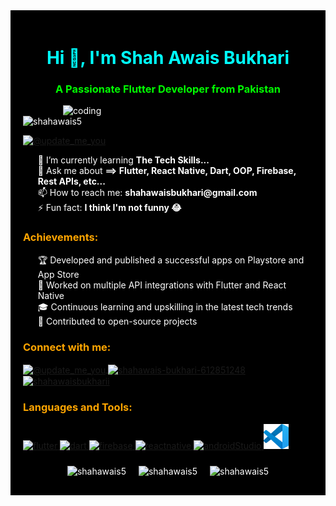 <div style="background-color: #000000; padding: 20px; color: white;">
  <h1 align="center" style="color: #00FFFF;">Hi 👋, I'm Shah Awais Bukhari</h1>
  <h3 align="center" style="color: #00FF00;">A Passionate Flutter Developer from Pakistan</h3>
  
  <img align="right" alt="coding" width="400" src="https://cdn.dribbble.com/users/1019864/screenshots/3079099/codeloop.gif">

  <p align="left">
    <img src="https://komarev.com/ghpvc/?username=shahawais5&label=Profile%20views&color=0e75b6&style=flat" alt="shahawais5" />
  </p>

  <p align="left">
    <a href="https://twitter.com/@update_me_you" target="blank">
      <img src="https://img.shields.io/twitter/follow/@update_me_you?logo=twitter&style=for-the-badge" alt="@update_me_you" />
    </a>
  </p>

  <ul style="list-style-type: none;">
    <li>🌱 I’m currently learning <strong>The Tech Skills...</strong></li>
    <li>💬 Ask me about <strong>==> Flutter, React Native, Dart, OOP, Firebase, Rest APIs, etc...</strong></li>
    <li>📫 How to reach me: <strong>shahawaisbukhari@gmail.com</strong></li>
    <li>⚡ Fun fact: <strong>I think I'm not funny 😂</strong></li>
  </ul>

  <h3 align="left" style="color: #FFA500;">Achievements:</h3>
  <ul style="list-style-type: none;">
    <li>🏆 Developed and published a successful apps on Playstore and App Store</li>
    <li>💼 Worked on multiple API integrations with Flutter and React Native</li>
    <li>🎓 Continuous learning and upskilling in the latest tech trends</li>
    <li>🚀 Contributed to open-source projects</li>
  </ul>

  <h3 align="left" style="color: #FFA500;">Connect with me:</h3>
  <p align="left">
    <a href="https://twitter.com/@update_me_you" target="blank">
      <img align="center" src="https://raw.githubusercontent.com/rahuldkjain/github-profile-readme-generator/master/src/images/icons/Social/twitter.svg" alt="@update_me_you" height="30" width="40" />
    </a>
    <a href="https://www.linkedin.com/in/shah-awais-bukhari-612851248" target="blank">
      <img align="center" src="https://raw.githubusercontent.com/rahuldkjain/github-profile-readme-generator/master/src/images/icons/Social/linked-in-alt.svg" alt="shahawais-bukhari-612851248" height="30" width="40" />
    </a>
    <a href="https://instagram.com/shahawaisbukharii" target="blank">
      <img align="center" src="https://raw.githubusercontent.com/rahuldkjain/github-profile-readme-generator/master/src/images/icons/Social/instagram.svg" alt="shahawaisbukharii" height="30" width="40" />
    </a>
  </p>

  <h3 align="left" style="color: #FFA500;">Languages and Tools:</h3>
  <p align="left">
    <a href="https://flutter.dev" target="_blank" rel="noreferrer">
      <img src="https://www.vectorlogo.zone/logos/flutterio/flutterio-icon.svg" alt="flutter" width="40" height="40"/>
    </a>
    <a href="https://dart.dev" target="_blank" rel="noreferrer">
      <img src="https://www.vectorlogo.zone/logos/dartlang/dartlang-icon.svg" alt="dart" width="40" height="40"/>
    </a>
    <a href="https://firebase.google.com/" target="_blank" rel="noreferrer">
      <img src="https://www.vectorlogo.zone/logos/firebase/firebase-icon.svg" alt="firebase" width="40" height="40"/>
    </a>
    <a href="https://reactnative.dev/" target="_blank" rel="noreferrer">
      <img src="https://www.vectorlogo.zone/logos/reactjs/reactjs-icon.svg" alt="reactnative" width="40" height="40"/>
    </a>
    <a href="https://developer.android.com/studio" target="_blank" rel="noreferrer">
      <img src="https://1.bp.blogspot.com/-LgTa-xDiknI/X4EflN56boI/AAAAAAAAPuk/24YyKnqiGkwRS9-_9suPKkfsAwO4wHYEgCLcBGAsYHQ/s0/image9.png" alt="androidStudio" width="40" height="40"/>
    </a>
    <a href="https://visualstudio.microsoft.com/" target="_blank" rel="noreferrer">
      <img src="https://raw.githubusercontent.com/github/explore/80688e429a7d4ef2fca1e82350fe8e3517d3494d/topics/visual-studio-code/visual-studio-code.png" alt="VisualStudio" width="40" height="40"/>
    </a>
  </p>

  <div style="display: flex; flex-wrap: wrap; justify-content: center;">
    <img align="center" src="https://github-readme-stats.vercel.app/api/top-langs?username=shahawais5&show_icons=true&locale=en&layout=compact&theme=dark&bg_color=000000&text_color=FFFFFF" alt="shahawais5" style="margin: 10px;" />
    <img align="center" src="https://github-readme-stats.vercel.app/api?username=shahawais5&show_icons=true&locale=en&theme=dark&bg_color=000000&text_color=FFFFFF" alt="shahawais5" style="margin: 10px;" />
    <img align="center" src="https://github-readme-streak-stats.herokuapp.com/?user=shahawais5&theme=dark&background=000000&text_color=FFFFFF" alt="shahawais5" style="margin: 10px;" />
  </div>
</div>
